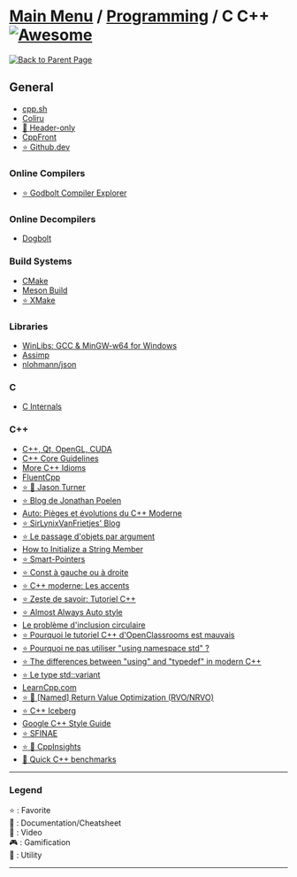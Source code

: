 # [Main Menu](../../README.md) / [Programming](../README.md) / C C++ [![Awesome](https://awesome.re/badge-flat.svg)](https://awesome.re)

[![Back to Parent Page](https://img.shields.io/badge/-Back_to_Parent_Page-blue?style=for-the-badge)](../README.md)

## General
- [cpp.sh](http://cpp.sh)
- [Coliru](http://coliru.stacked-crooked.com/)
- [:book: Header-only](https://en.wikipedia.org/wiki/Header-only)
- [CppFront](https://github.com/hsutter/cppfront)
- [:star: Github.dev](https://github.dev/)

### Online Compilers
- [:star: Godbolt Compiler Explorer](https://godbolt.org/z/Me11KdK1K)

### Online Decompilers
- [Dogbolt](https://dogbolt.org/)

### Build Systems
- [CMake](https://cliutils.gitlab.io/modern-cmake/)
- [Meson Build](https://mesonbuild.com)
- [:star: XMake](https://xmake.io/)

### Libraries
- [WinLibs: GCC & MinGW-w64 for Windows](http://winlibs.com/)
- [Assimp](https://www.assimp.org/)
- [nlohmann/json](https://github.com/nlohmann/json)

### C
- [C Internals](http://www.avabodh.com/cin/cin.html)

### C++
- [C++, Qt, OpenGL, CUDA](http://guillaume.belz.free.fr/)
- [C++ Core Guidelines](https://isocpp.github.io/CppCoreGuidelines/CppCoreGuidelines)
- [More C++ Idioms](https://en.wikibooks.org/wiki/More_C%2B%2B_Idioms)
- [FluentCpp](https://www.fluentcpp.com/)
- [:star: :movie_camera: Jason Turner](https://www.youtube.com/user/lefticus1)
- [:star: Blog de Jonathan Poelen](https://jonathanpoelen.github.io/)
- [Auto: Pièges et évolutions du C++ Moderne](https://blog.invivoo.com/auto-pieges-et-evolutions-du-c-moderne/)
- [:star: SirLynixVanFrietjes' Blog](https://sirlynixvanfrietjes.be/)
- [:star: Le passage d'objets par argument](https://sirlynixvanfrietjes.be/2018/02/25/cpp-moderne-le-passage-dobjets-par-argument/)
- [How to Initialize a String Member](https://www.bfilipek.com/2018/08/init-string-member.html)
- [:star: Smart-Pointers](https://sirlynixvanfrietjes.be/2018/05/23/c-moderne-la-gestion-de-la-memoire/)
- [:star: Const à gauche ou à droite](https://sirlynixvanfrietjes.be/2018/06/02/pinaillage-c-le-const-a-gauche-ou-a-droite/)
- [:star: C++ moderne: Les accents](https://sirlynixvanfrietjes.be/2020/01/14/cpp-moderne-les-accents/)
- [:star: Zeste de savoir: Tutoriel C++](https://zestedesavoir.com/tutoriels/822/la-programmation-en-c-moderne/)
- [:star: Almost Always Auto style](http://cginternals.github.io/guidelines/articles/almost-always-auto/)
- [Le problème d'inclusion circulaire](https://winjerome.developpez.com/langage-cplusplus/faq-erreurs-courantes/?id=inclusion-circulaire-forward-declaration)
- [:star: Pourquoi le tutoriel C++ d'OpenClassrooms est mauvais](https://informaticienzero.github.io/c++-avec-openclassrooms-ou-comment-perdre-son-temps/)
- [:star: Pourquoi ne pas utiliser "using namespace std" ?](https://gist.github.com/AllanBlanchard/2b2b4b2164e51ecd516d45f8f515876e)
- [:star: The differences between "using" and "typedef" in modern C++](https://www.internalpointers.com/post/differences-between-using-and-typedef-modern-c)
- [:star: Le type std::variant](https://h-deb.clg.qc.ca/Sujets/Divers--cplusplus/variant.html)
- [LearnCpp.com](https://www.learncpp.com)
- [:star: :book: [Named] Return Value Optimization (RVO/NRVO)](http://razakhel.github.io/blog/understand-copy-elision/)
- [:star: C++ Iceberg](https://fouronnes.github.io/cppiceberg/)
- [Google C++ Style Guide](https://google.github.io/styleguide/cppguide.html)
- [:star: SFINAE](https://jonathanpoelen.github.io/2020/04/sfinae/)
- [:star: :wrench: CppInsights](https://cppinsights.io)
- [:wrench: Quick C++ benchmarks](https://quick-bench.com/)

---

### Legend
:star: : Favorite\
:book: : Documentation/Cheatsheet\
:movie_camera: : Video\
:video_game: : Gamification\
:wrench: : Utility

---
